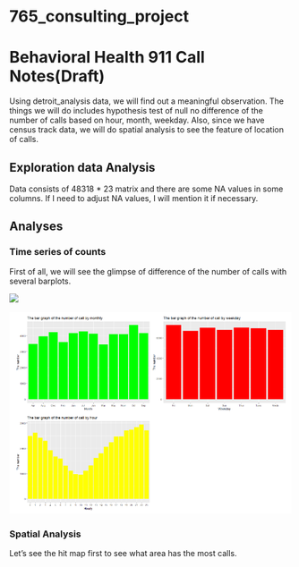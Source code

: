 765_consulting_project
================

# Behavioral Health 911 Call Notes(Draft)

Using detroit_analysis data, we will find out a meaningful observation.
The things we will do includes hypothesis test of null no difference of
the number of calls based on hour, month, weekday. Also, since we have
census track data, we will do spatial analysis to see the feature of
location of calls.

## Exploration data Analysis

Data consists of 48318 \* 23 matrix and there are some NA values in some
columns. If I need to adjust NA values, I will mention it if necessary.

## Analyses

### Time series of counts

First of all, we will see the glimpse of difference of the number of
calls with several barplots.

<img src="{{https://github.com/Statsergeant/STOR_765}}{{https://github.com/Statsergeant/STOR_765/tree/main/}}/image/number_hourly_monthly_weekly.png">



![Book logo](/image/number_hourly_monthly_weekly.png)

### Spatial Analysis

Let’s see the hit map first to see what area has the most calls.

